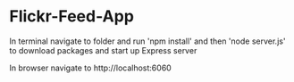 # Flickr-Feed-App



In terminal navigate to folder and run 'npm install' and then 'node server.js' to download packages and start up Express server

In browser navigate to http://localhost:6060
